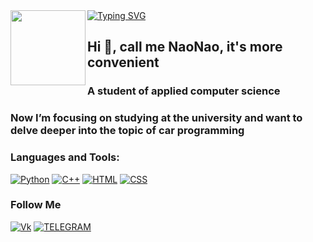<div id="header" >
  <img src = "https://media.giphy.com/media/QDjpIL6oNCVZ4qzGs7/giphy.gif?cid=790b7611pzst5iqktbvpdlr01ughtwcu2bkixokkrny26kpw&ep=v1_gifs_search&rid=giphy.gif&ct=g" width = "120" align="left"/>
</div>

 <div class = "a" align="left">
 <a href="https://git.io/typing-svg"><img src="https://readme-typing-svg.demolab.com?font=Fira+Code&weight=500&size=44&pause=1000&color=6D9FFF&background=36FFF600&center=true&vCenter=true&width=435&lines=naonaogh" alt="Typing SVG" /></a>
 </div>

## Hi 👋, call me NaoNao, it's more convenient
### А student of applied computer science
### Now I’m focusing on studying at the university and want to delve deeper into the topic of car programming

### Languages and Tools:
[![Python](https://shields.io/badge/-Python-1D405C?style=for-the-badge&logo=python&logoColor=fff)](https://www.python.org)
[![C++](https://shields.io/badge/-C++-659AD2?style=for-the-badge&logo=C%2b%2b&logoColor=fff)](https://www.w3schools.com/cpp/cpp_intro.asp)
[![HTML](https://shields.io/badge/-HTML-F16529?style=for-the-badge&logo=html5&logoColor=fff)](https://www.w3schools.com/html/)
[![CSS](https://shields.io/badge/-CSS-264DE4?style=for-the-badge&logo=css3&logoColor=fff)](https://www.w3schools.com/css/)

### Follow Me
[![Vk](https://shields.io/badge/-Vkontakte-0077FF?style=for-the-badge&logo=Vk&logoColor=fff)](https://vk.com/naonaogh)
[![TELEGRAM](https://shields.io/badge/-TELEGRAM-28A8E9?style=for-the-badge&logo=TELEGRAM&logoColor=fff)](https://t.me/naonaogh)
